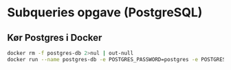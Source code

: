 # Subqueries opgave (PostgreSQL)

## Kør Postgres i Docker
```bash
docker rm -f postgres-db 2>nul | out-null
docker run --name postgres-db -e POSTGRES_PASSWORD=postgres -e POSTGRES_DB=postgres -p 5432:5432 -d postgres:16
